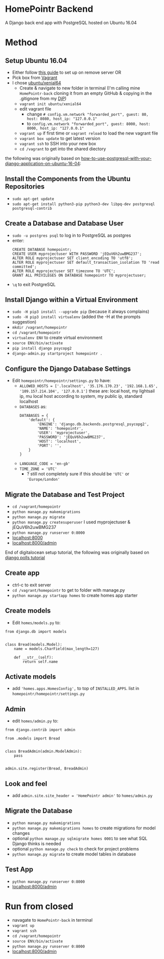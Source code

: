 # HomePointr Backend
A Django back end app with PostgreSQL hosted on Ubuntu 16.04

# Method
## Setup Ubuntu 16.04
- Either follow [this guide](https://www.digitalocean.com/community/tutorials/initial-server-setup-with-ubuntu-16-04) to set up on remove server OR
- Pick box from [Vagrant](https://app.vagrantup.com/boxes/)
- I chose [ubuntu/xenial64](https://app.vagrantup.com/ubuntu/boxes/xenial64)
  - Create & navigate to new folder in terminal (I'm calling mine `HomePointr-back` cloning it from an empty GitHub & copying in the .gitignore from my [DjP](https://github.com/myprojectuser/DjP/blob/master/.gitignore))
  - `vagrant init ubuntu/xenial64`
  - edit vagrant file
    - change `# config.vm.network "forwarded_port", guest: 80, host: 8080, host_ip: "127.0.0.1"`
    - to `config.vm.network "forwarded_port", guest: 8000, host: 8000, host_ip: "127.0.0.1"`
  - `vagrant up` if first time or `vagrant reload` to load the new vagrant file
  - `vagrant box update` to get latest version
  - `vagrant ssh` to SSH into your new box
  - `cd /vagrant` to get into the shared diectory

the following was originally based on [how-to-use-postgresql-with-your-django-application-on-ubuntu-16-04](https://www.digitalocean.com/community/tutorials/how-to-use-postgresql-with-your-django-application-on-ubuntu-16-04):
## Install the Components from the Ubuntu Repositories 
- `sudo apt-get update`
- `sudo apt-get install python3-pip python3-dev libpq-dev postgresql postgresql-contrib`

## Create a Database and Database User
- `sudo -u postgres psql` to log in to PostgreSQL as postgres
- enter:
    ```
    CREATE DATABASE homepointr;
    CREATE USER myprojectuser WITH PASSWORD 'jEQuV6h2uwBMG237';
    ALTER ROLE myprojectuser SET client_encoding TO 'utf8';
    ALTER ROLE myprojectuser SET default_transaction_isolation TO 'read committed';
    ALTER ROLE myprojectuser SET timezone TO 'UTC';
    GRANT ALL PRIVILEGES ON DATABASE homepointr TO myprojectuser;
    ```
- `\q` to exit PostgreSQL

## Install Django within a Virtual Environment
- `sudo -H pip3 install --upgrade pip` (because it always complains)
- `sudo -H pip3 install virtualenv` (added the -H at the prompts suggestion)
- `mkdir /vagrant/homepointr`
- `cd /vagrant/homepointr`
- `virtualenv ENV` to create virtual environment
- `source ENV/bin/activate`
- `pip install django psycopg2`
- `django-admin.py startproject homepointr .`

## Configure the Django Database Settings
- Edit `homepointr/homepointr/settings.py` to have: 
  - `ALLOWED_HOSTS = ['.localhost', '35.176.170.23', '192.168.1.65', '109.157.214.104', '127.0.0.1']` these are: local host, my lightsail ip, mu local host according to system, my public ip, standard localhost
  - `DATABASES` as:
    ```
    DATABASES = {
        'default': {
            'ENGINE': 'django.db.backends.postgresql_psycopg2',
            'NAME': 'homepointr',
            'USER': 'myprojectuser',
            'PASSWORD': 'jEQuV6h2uwBMG237',
            'HOST': 'localhost',
            'PORT': '',
        }
    }
    ```
  - `LANGUAGE_CODE = 'en-gb'`
  - `TIME_ZONE = 'UTC'`
    - ? still not completely sure if this should be `'UTC'` or `'Europe/London'`

## Migrate the Database and Test Project
- `cd /vagrant/homepointr`
- `python manage.py makemigrations`
- `python manage.py migrate`
- `python manage.py createsuperuser` I used myprojectuser & jEQuV6h2uwBMG237
- `python manage.py runserver 0:8000`
- [localhost:8000](http://localhost:8000/)
- [localhost:8000/admin](http://localhost:8000/admin)

End of digitalocean setup tutorial, the following was originally based on [django polls tutorial](https://docs.djangoproject.com/en/1.11/intro/tutorial01/)

## Create app
- ctrl-c to exit server
- `cd /vagrant/homepointr` to get to folder with manage.py
- `python manage.py startapp homes` to create homes app starter

## Create models
- Edit `homes/models.py` to:
```
from django.db import models


class Bread(models.Model):
    name = models.CharField(max_length=127)

    def __str__(self):
        return self.name

```
## Activate models
- add `'homes.apps.HomesConfig',` to top of `INSTALLED_APPS`. list in `homepointr/homepointr/settings.py`

## Admin
- edit `homes/admin.py` to:
```
from django.contrib import admin

from .models import Bread


class BreadAdmin(admin.ModelAdmin):
    pass


admin.site.register(Bread, BreadAdmin)
```

## Look and feel
- add `admin.site.site_header = 'HomePointr admin'` to `homes/admin.py`


## Migrate the Database
- `python manage.py makemigrations`
- `python manage.py makemigrations homes` to create migrations for model changes
- optional `python manage.py sqlmigrate homes 0001` to see what SQL Django thinks is needed
- optional `python manage.py check` to check for project problems
- `python manage.py migrate` to create model tables in database

## Test App
- `python manage.py runserver 0:8000`
- [localhost:8000/admin](http://localhost:8000/admin)


# Run from closed
- navagate to `HomePointr-back` in terminal
- `vagrant up`
- `vagrant ssh`
- `cd /vagrant/homepointr`
- `source ENV/bin/activate`
- `python manage.py runserver 0:8000`
- [localhost:8000/admin](http://localhost:8000/admin)